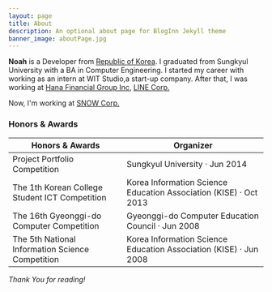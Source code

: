 ```yaml
---
layout: page
title: About
description: An optional about page for BlogInn Jekyll theme
banner_image: aboutPage.jpg
---
```


**Noah** is a Developer from [Republic of Korea](https://en.wikipedia.org/wiki/South_Korea). 
I graduated from Sungkyul University with a BA in Computer Engineering.
I started my career with working as an intern at WIT Studio,a start-up company. After that, I was working at [Hana Financial Group Inc](http://www.hanafn.com/eng/main.do), [LINE Corp.](https://linecorp.com/en)

Now, I'm working at [SNOW Corp.](https://snowcorp.com/en/main)

<h3>Honors & Awards</h3>
<table>
    <thead>
        <tr>
            <th>Honors & Awards</th>
            <th>Organizer</th>
        </tr>
    </thead>
    <tbody>
        <tr>
            <td>Project Portfolio Competition</td>
            <td>Sungkyul University · Jun 2014</td>
        </tr>
        <tr>
            <td>The 1th Korean College Student ICT Competition</td>
            <td>Korea Information Science Education Association (KISE) · Oct 2013</td>
        </tr>
        <tr>
            <td>The 16th Gyeonggi-do Computer Competition</td>
            <td>Gyeonggi-do Computer Education Council · Jun 2008</td>
        </tr>
        <tr>
            <td>The 5th National Information Science Competition</td>
            <td>Korea Information Science Education Association (KISE) · Jun 2008</td>
        </tr>
    </tbody>
</table>


*Thank You for reading!*